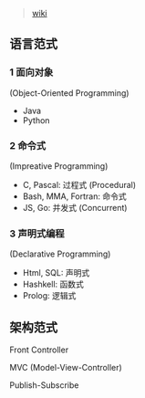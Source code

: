 > [wiki](https://en.wikipedia.org/wiki/Software_design_pattern)

## 语言范式
### 1 面向对象

(Object-Oriented Programming)

- Java
- Python

### 2 命令式

(Impreative Programming)

- C, Pascal: 过程式 (Procedural)
- Bash, MMA, Fortran: 命令式
- JS, Go: 并发式 (Concurrent)

### 3 声明式编程

(Declarative Programming)

- Html, SQL: 声明式
- Hashkell: 函数式
- Prolog: 逻辑式


## 架构范式

Front Controller

MVC (Model-View-Controller)

Publish-Subscribe 

